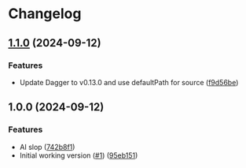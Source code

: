 # Changelog

## [1.1.0](https://github.com/staticaland/dagger-cog/compare/v1.0.0...v1.1.0) (2024-09-12)


### Features

* Update Dagger to v0.13.0 and use defaultPath for source ([f9d56be](https://github.com/staticaland/dagger-cog/commit/f9d56be0413ec554af8d60e5f11ab59b4c3f9a48))

## 1.0.0 (2024-09-12)


### Features

* AI slop ([742b8f1](https://github.com/staticaland/dagger-cog/commit/742b8f1965c6af92f3ea8d402ee250aac5a43686))
* Initial working version ([#1](https://github.com/staticaland/dagger-cog/issues/1)) ([95eb151](https://github.com/staticaland/dagger-cog/commit/95eb1517fc643ed6b1d04a22ecfaafbee87f8a1e))
